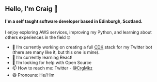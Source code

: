 ## Hello, I'm Craig 👋
#### I'm a self taught software developer based in Edinburgh, Scotland. 
I enjoy exploring AWS services, improving my Python, and learning about others experiences in the field 🤓

- 🔭 I’m currently working on creating a full  [CDK](https://docs.aws.amazon.com/cdk/latest/guide/home.html) stack for my Twitter bot (there are many like it, but this one is mine).
- 🌱 I’m currently learning React!
- 🤔 I’m looking for help with Open Source
- 📫 How to reach me: Twitter - [@CrgMkz](https://twitter.com/CrgMkz)
- 😄 Pronouns: He/Him
